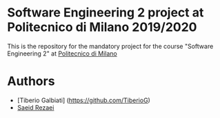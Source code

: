 # Software Engineering 2 project at Politecnico di Milano 2019/2020

This is the repository for the mandatory project for the course  "Software Engineering 2" at [Politecnico di Milano](https://www.polimi.it "Learn more about Politecnico di Milano")


# Authors
* [Tiberio Galbiati] (https://github.com/TiberioG)
* [Saeid Rezaei](https://github.com/SaeidRezaei90)
